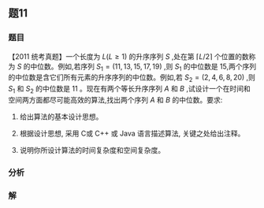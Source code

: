## 题11
### 题目
【2011 统考真题】一个长度为 $L( {L \geq  1})$ 的升序序列 $S$ ,处在第 $\lceil L/2\rceil$ 个位置的数称为 $S$ 的中位数。例如,若序列 ${S}_{1} = ( {{11},{13},{15},{17},{19}})$ ,则 ${S}_{1}$ 的中位数是 15,两个序列的中位数是含它们所有元素的升序序列的中位数。例如,若 ${S}_{2} = ( {2,4,6,8,{20}})$ ,则 ${S}_{1}$ 和 ${S}_{2}$ 的中位数是 11 。现在有两个等长升序序列 $A$ 和 $B$ ,试设计一个在时间和空间两方面都尽可能高效的算法,找出两个序列 $A$ 和 $B$ 的中位数。要求:

1) 给出算法的基本设计思想。

2) 根据设计思想, 采用 C或 C++ 或 Java 语言描述算法, 关键之处给出注释。

3) 说明你所设计算法的时间复杂度和空间复杂度。
### 分析

### 解